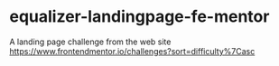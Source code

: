 # equalizer-landingpage-fe-mentor
A landing page challenge from the web site https://www.frontendmentor.io/challenges?sort=difficulty%7Casc
